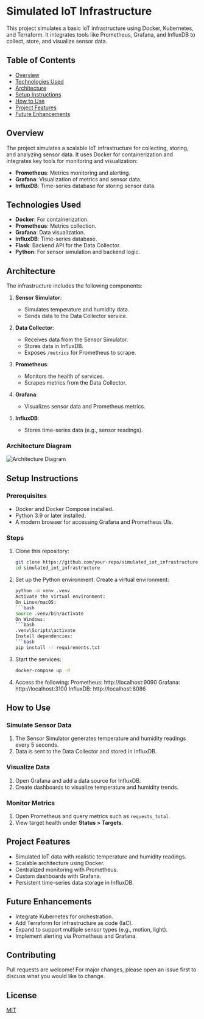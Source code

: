 # Simulated IoT Infrastructure

This project simulates a basic IoT infrastructure using Docker, Kubernetes, and Terraform. It integrates tools like Prometheus, Grafana, and InfluxDB to collect, store, and visualize sensor data.

## Table of Contents
- [Overview](#overview)
- [Technologies Used](#technologies-used)
- [Architecture](#architecture)
- [Setup Instructions](#setup-instructions)
- [How to Use](#how-to-use)
- [Project Features](#project-features)
- [Future Enhancements](#future-enhancements)

## Overview
The project simulates a scalable IoT infrastructure for collecting, storing, and analyzing sensor data. It uses Docker for containerization and integrates key tools for monitoring and visualization:

- **Prometheus**: Metrics monitoring and alerting.
- **Grafana**: Visualization of metrics and sensor data.
- **InfluxDB**: Time-series database for storing sensor data.

## Technologies Used
- **Docker**: For containerization.
- **Prometheus**: Metrics collection.
- **Grafana**: Data visualization.
- **InfluxDB**: Time-series database.
- **Flask**: Backend API for the Data Collector.
- **Python**: For sensor simulation and backend logic.

## Architecture
The infrastructure includes the following components:

1. **Sensor Simulator**:
   - Simulates temperature and humidity data.
   - Sends data to the Data Collector service.

2. **Data Collector**:
   - Receives data from the Sensor Simulator.
   - Stores data in InfluxDB.
   - Exposes `/metrics` for Prometheus to scrape.

3. **Prometheus**:
   - Monitors the health of services.
   - Scrapes metrics from the Data Collector.

4. **Grafana**:
   - Visualizes sensor data and Prometheus metrics.

5. **InfluxDB**:
   - Stores time-series data (e.g., sensor readings).

### Architecture Diagram
![Architecture Diagram](path/to/diagram.png) <!-- Add a path or link to your diagram -->

## Setup Instructions

### Prerequisites
- Docker and Docker Compose installed.
- Python 3.9 or later installed.
- A modern browser for accessing Grafana and Prometheus UIs.

### Steps
1. Clone this repository:
   ```bash
   git clone https://github.com/your-repo/simulated_iot_infrastructure.git
   cd simulated_iot_infrastructure
2. Set up the Python environment:
   Create a virtual environment:
   ```bash
   python -m venv .venv
   Activate the virtual environment:
   On Linux/macOS:
   ```bash
   source .venv/bin/activate
   On Windows:
   ```bash
   .venv\Scripts\activate
   Install dependencies:
   ```bash
   pip install -r requirements.txt
3. Start the services:
   ```bash
   docker-compose up -d
4. Access the following:
   Prometheus: http://localhost:9090
   Grafana: http://localhost:3100
   InfluxDB: http://localhost:8086

## How to Use
### Simulate Sensor Data
1. The Sensor Simulator generates temperature and humidity readings every 5 seconds.
2. Data is sent to the Data Collector and stored in InfluxDB.

### Visualize Data
1. Open Grafana and add a data source for InfluxDB.
2. Create dashboards to visualize temperature and humidity trends.

### Monitor Metrics
1. Open Prometheus and query metrics such as `requests_total`.
2. View target health under **Status > Targets**.

## Project Features
- Simulated IoT data with realistic temperature and humidity readings.
- Scalable architecture using Docker.
- Centralized monitoring with Prometheus.
- Custom dashboards with Grafana.
- Persistent time-series data storage in InfluxDB.

## Future Enhancements
- Integrate Kubernetes for orchestration.
- Add Terraform for infrastructure as code (IaC).
- Expand to support multiple sensor types (e.g., motion, light).
- Implement alerting via Prometheus and Grafana.

## Contributing
Pull requests are welcome! For major changes, please open an issue first to discuss what you would like to change.

## License
[MIT](LICENSE)